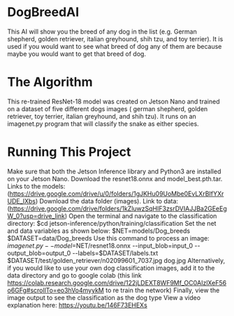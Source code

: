 # DogBreedAI
This AI will show you the breed of any dog in the list (e.g. German shepherd, golden retriever, italian greyhound, shih tzu, and toy terrier). It is used if you would want to see what breed of dog any of them are because maybe you would want to get that breed of dog. 

# The Algorithm
This re-trained ResNet-18 model was created on Jetson Nano and trained on a dataset of five different dogs images ( german shepherd, golden retriever, toy terrier, italian greyhound, and shih tzu). It runs on an imagenet.py program that will classify the snake as either species.

# Running This Project
Make sure that both the Jetson Inference library and Python3 are installed on your Jetson Nano.
Download the resnet18.onnx and model_best.pth.tar. Links to the models: (https://drive.google.com/drive/u/0/folders/1gJKHu09UoMbe0EvLXrBIfYXrUDE_lXbs)
Download the data folder (images). Link to data: (https://drive.google.com/drive/folders/1kZluwzSqHIF3zsrDVIAJJBa2GEeEgW_0?usp=drive_link)
Open the terminal and navigate to the classification directory:
   $cd jetson-inference/python/training/classification
Set the net and data variables as shown below:
   $NET=models/Dog_breeds
   $DATASET=data/Dog_breeds
Use this command to process an image:
   $imagenet.py --model=$NET/resnet18.onnx --input_blob=input_0 --output_blob=output_0 --labels=$DATASET/labels.txt $DATASET/test/golden_retriever/n02099601_7037.jpg dog.jpg
Alternatively, if you would like to use your own dog classification images, add it to the data directory and go to google colab (this link https://colab.research.google.com/drive/122jLDEXT8WF9Mf_OC0AIzlXeF56o6GFg#scrollTo=eo3hVo4myykM to re train the network)
Finally, view the image output to see the classification as the dog type
View a video explanation here: https://youtu.be/146F73EHEXs
